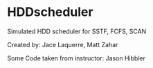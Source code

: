 # HDDscheduler

Simulated HDD scheduler for SSTF, FCFS, SCAN

Created by:
Jace Laquerre,
Matt Zahar

Some Code taken from instructor:
Jason Hibbler
